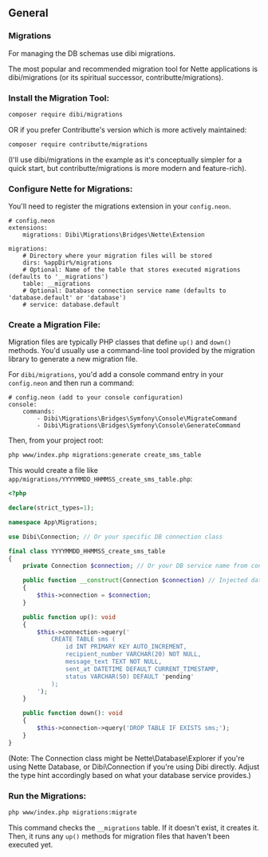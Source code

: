 ## General


### Migrations

For managing the DB schemas use dibi migrations.


The most popular and recommended migration tool for Nette applications is dibi/migrations (or its spiritual successor, contributte/migrations).



### Install the Migration Tool:

```bash
composer require dibi/migrations
```

OR if you prefer Contributte's version which is more actively maintained:
```bash
composer require contributte/migrations
```

(I'll use dibi/migrations in the example as it's conceptually simpler for a quick start, but contributte/migrations is more modern and feature-rich).

### Configure Nette for Migrations:
You'll need to register the migrations extension in your `config.neon`.

```
# config.neon
extensions:
    migrations: Dibi\Migrations\Bridges\Nette\Extension

migrations:
    # Directory where your migration files will be stored
    dirs: %appDir%/migrations
    # Optional: Name of the table that stores executed migrations (defaults to '__migrations')
    table: __migrations
    # Optional: Database connection service name (defaults to 'database.default' or 'database')
    # service: database.default
```

### Create a Migration File:
Migration files are typically PHP classes that define `up()` and `down()` methods.
You'd usually use a command-line tool provided by the migration library to generate a new migration file.

For `dibi/migrations`, you'd add a console command entry in your `config.neon` and then run a command:

```neon
# config.neon (add to your console configuration)
console:
    commands:
        - Dibi\Migrations\Bridges\Symfony\Console\MigrateCommand
        - Dibi\Migrations\Bridges\Symfony\Console\GenerateCommand
```
Then, from your project root:

```bash
php www/index.php migrations:generate create_sms_table
```

This would create a file like `app/migrations/YYYYMMDD_HHMMSS_create_sms_table.php`:

```php
<?php

declare(strict_types=1);

namespace App\Migrations;

use Dibi\Connection; // Or your specific DB connection class

final class YYYYMMDD_HHMMSS_create_sms_table
{
    private Connection $connection; // Or your DB service name from config

    public function __construct(Connection $connection) // Injected database connection
    {
        $this->connection = $connection;
    }

    public function up(): void
    {
        $this->connection->query('
            CREATE TABLE sms (
                id INT PRIMARY KEY AUTO_INCREMENT,
                recipient_number VARCHAR(20) NOT NULL,
                message_text TEXT NOT NULL,
                sent_at DATETIME DEFAULT CURRENT_TIMESTAMP,
                status VARCHAR(50) DEFAULT 'pending'
            );
        ');
    }

    public function down(): void
    {
        $this->connection->query('DROP TABLE IF EXISTS sms;');
    }
}
```

(Note: The Connection class might be Nette\Database\Explorer if you're using Nette Database, or Dibi\Connection if you're using Dibi directly. Adjust the type hint accordingly based on what your database service provides.)

### Run the Migrations:

```bash
php www/index.php migrations:migrate
```
This command checks the `__migrations` table. If it doesn't exist, it creates it. Then, it runs any `up()` methods for migration files that haven't been executed yet.